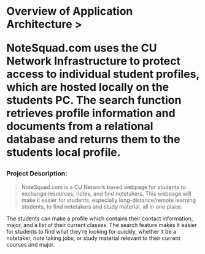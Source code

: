 <h1>Overview of Application Architecture</h>
><p>NoteSquad.com uses the CU Network Infrastructure to protect access to individual student profiles, which are hosted locally on the students PC. The search function retrieves profile information and documents from a relational database and returns them to the students local profile.</p> 


<h3>Project Description:</h3>

><p>NoteSquad.com is a CU Network based webpage for students to exchange resources, notes, and find notetakers. This webpage will make it easier for students, especially long-distance/remote learning students, to find notetakers and study material, all in one place.</p>

The students can make a profile which contains their contact information, major, and a list of their current classes. The search feature makes it easier for students to find what they’re looking for quickly, whether it be a notetaker, note taking jobs, or study material relevant to their current courses and major. 
